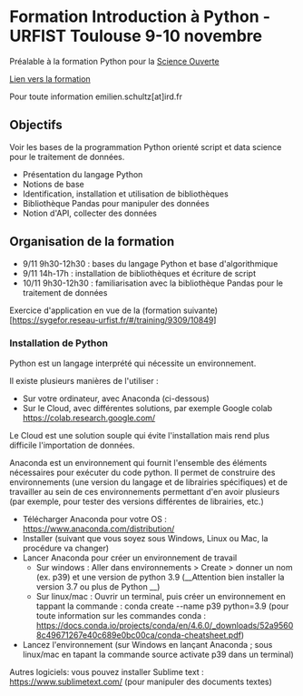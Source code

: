 # Formation Introduction à Python - URFIST Toulouse 9-10 novembre

Préalable à la formation Python pour la [Science Ouverte](https://github.com/ml4rrieu/py_so)

[Lien vers la formation](https://sygefor.reseau-urfist.fr/#/training/9308/10848?from=true)

Pour toute information emilien.schultz[at]ird.fr

## Objectifs

Voir les bases de la programmation Python orienté script et data science pour le traitement de données.

- Présentation du langage Python
- Notions de base
- Identification, installation et utilisation de bibliothèques
- Bibliothèque Pandas pour manipuler des données
- Notion d'API, collecter des données

## Organisation de la formation

- 9/11 9h30-12h30 : bases du langage Python et base d'algorithmique
- 9/11 14h-17h : installation de bibliothèques et écriture de script
- 10/11 9h30-12h30 : familiarisation avec la bibliothèque Pandas pour le traitement de données

Exercice d'application en vue de la (formation suivante)[https://sygefor.reseau-urfist.fr/#/training/9309/10849]

### Installation de Python

Python est un langage interprété qui nécessite un environnement. 

Il existe plusieurs manières de l'utiliser :
- Sur votre ordinateur, avec Anaconda (ci-dessous)
- Sur le Cloud, avec différentes solutions, par exemple Google colab https://colab.research.google.com/

Le Cloud est une solution souple qui évite l'installation mais rend plus difficile l'importation de données.

Anaconda est un environnement qui fournit l'ensemble des éléments nécessaires pour exécuter du code python. Il permet de construire des environnements (une version du langage et de librairies spécifiques) et de travailler au sein de ces environnements permettant d'en avoir plusieurs (par exemple, pour tester des versions différentes de librairies, etc.)

- Télécharger Anaconda pour votre OS : https://www.anaconda.com/distribution/
- Installer (suivant que vous soyez sous Windows, Linux ou Mac, la procédure va changer)
- Lancer Anaconda pour créer un environnement de travail
  - Sur windows : Aller dans environnements > Create > donner un nom (ex. p39) et une version de python 3.9 (__Attention bien installer la version 3.7 ou plus de Python __)
  - Sur linux/mac : Ouvrir un terminal, puis créer un environnement en tappant la commande : conda create --name p39 python=3.9 (pour toute information sur les commandes conda : https://docs.conda.io/projects/conda/en/4.6.0/_downloads/52a95608c49671267e40c689e0bc00ca/conda-cheatsheet.pdf)
- Lancez l'environnement (sur Windows en lançant Anaconda ; sous linux/mac en tapant la commande source activate p39 dans un terminal)

Autres logiciels: vous pouvez installer Sublime text : https://www.sublimetext.com/ (pour manipuler des documents textes)
